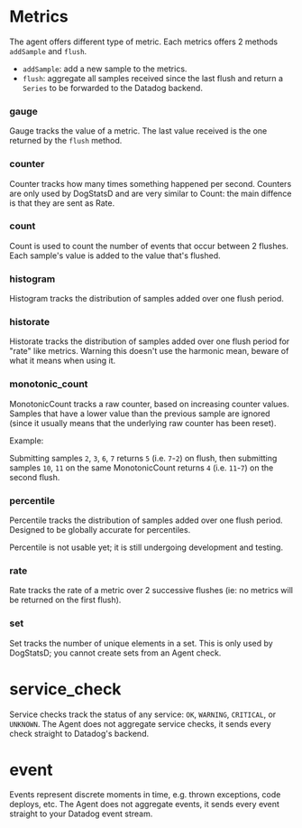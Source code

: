 # Metrics

The agent offers different type of metric. Each metrics offers 2 methods `addSample` and `flush`.

- `addSample`: add a new sample to the metrics.
- `flush`: aggregate all samples received since the last flush and return a
  `Series` to be forwarded to the Datadog backend.

### gauge

Gauge tracks the value of a metric. The last value received is the one returned
by the `flush` method.

### counter

Counter tracks how many times something happened per second. Counters are only
used by DogStatsD and are very similar to Count: the main diffence is that they
are sent as Rate.

### count

Count is used to count the number of events that occur between 2 flushes. Each
sample's value is added to the value that's flushed.

### histogram

Histogram tracks the distribution of samples added over one flush period.

### historate

Historate tracks the distribution of samples added over one flush period for
"rate" like metrics. Warning this doesn't use the harmonic mean, beware of what
it means when using it.

### monotonic_count

MonotonicCount tracks a raw counter, based on increasing counter values.
Samples that have a lower value than the previous sample are ignored (since it
usually means that the underlying raw counter has been reset).

Example:

Submitting samples `2`, `3`, `6`, `7` returns `5` (i.e. `7`-`2`) on flush, then submitting
samples `10`, `11` on the same MonotonicCount returns `4` (i.e. `11`-`7`) on the second flush.

### percentile

Percentile tracks the distribution of samples added over one flush period.
Designed to be globally accurate for percentiles.

Percentile is not usable yet; it is still undergoing development and testing.

### rate

Rate tracks the rate of a metric over 2 successive flushes (ie: no metrics will
be returned on the first flush).

### set

Set tracks the number of unique elements in a set. This is only used by
DogStatsD; you cannot create sets from an Agent check.

# service_check

Service checks track the status of any service: `OK`, `WARNING`, `CRITICAL`, or
`UNKNOWN`. The Agent does not aggregate service checks, it sends every check
straight to Datadog's backend.

# event

Events represent discrete moments in time, e.g. thrown exceptions, code
deploys, etc. The Agent does not aggregate events, it sends every event straight
to your Datadog event stream.
